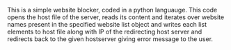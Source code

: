 This is a simple website blocker, coded in a python languauge.
This code opens the host file of the server, reads its content and iterates over website names present in the specified website list object and writes each list elements to host file along with IP of the redirecting host server and redirects back to the given hostserver giving error message to the user.
